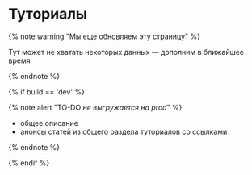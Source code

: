# Туториалы

{% note warning "Мы еще обновляем эту страницу" %}

Тут может не хватать некоторых данных — дополним в ближайшее время

{% endnote %}

{% if build == 'dev' %}

{% note alert "TO-DO _не выгружается на prod_" %}

- общее описание
- анонсы статей из общего раздела туториалов со ссылками

{% endnote %}

{% endif %}
